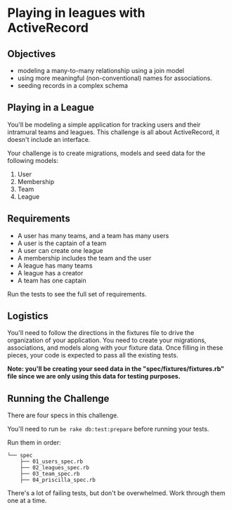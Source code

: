 # Playing in leagues with ActiveRecord

## Objectives
* modeling a many-to-many relationship using a join model
* using more meaningful (non-conventional) names for associations.
* seeding records in a complex schema

## Playing in a League
You'll be modeling a simple application for tracking users and their intramural teams and leagues. This challenge is all about ActiveRecord, it doesn't include an interface.

Your challenge is to create migrations, models and seed data for the following models:

1. User
2. Membership
3. Team
4. League

## Requirements
* A user has many teams, and a team has many users
* A user is the captain of a team
* A user can create one league
* A membership includes the team and the user
* A league has many teams
* A league has a creator
* A team has one captain

Run the tests to see the full set of requirements.

## Logistics
You'll need to follow the directions in the fixtures file to drive the organization of your application. You need to create your migrations, associations, and models along with your fixture data. Once filling in these pieces, your code is expected to pass all the existing tests.

**Note: you'll be creating your seed data in the "spec/fixtures/fixtures.rb" file since we are only using this data for testing purposes.**

## Running the Challenge
There are four specs in this challenge.

You'll need to run `be rake db:test:prepare` before running your tests.

Run them in order:

```
└── spec
    ├── 01_users_spec.rb
    ├── 02_leagues_spec.rb
    ├── 03_team_spec.rb
    ├── 04_priscilla_spec.rb
```

There's a lot of failing tests, but don't be overwhelmed. Work through them one at a time.
